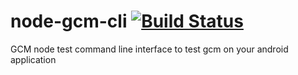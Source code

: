 node-gcm-cli [![Build Status](https://travis-ci.org/yujinlim/node-gcm-cli.svg)](https://travis-ci.org/yujinlim/node-gcm-cli)
============

GCM node test command line interface to test gcm on your android application
